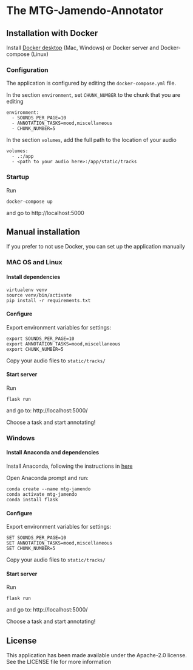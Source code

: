 # The MTG-Jamendo-Annotator

## Installation with Docker

Install [Docker desktop](https://docs.docker.com/install/) (Mac, Windows) or Docker server and Docker-compose (Linux)

### Configuration

The application is configured by editing the `docker-compose.yml` file.

In the section `environment`, set `CHUNK_NUMBER` to the chunk that you are editing

    environment:
      - SOUNDS_PER_PAGE=10
      - ANNOTATION_TASKS=mood,miscellaneous
      - CHUNK_NUMBER=5
      
In the section `volumes`, add the full path to the location of your audio 

    volumes:
      - .:/app
      - <path to your audio here>:/app/static/tracks


### Startup

Run

    docker-compose up
    
and go to http://localhost:5000


## Manual installation

If you prefer to not use Docker, you can set up the application manually

### MAC OS and Linux

#### Install dependencies

    virtualenv venv
    source venv/bin/activate
    pip install -r requirements.txt


#### Configure

Export environment variables for settings:

    export SOUNDS_PER_PAGE=10
    export ANNOTATION_TASKS=mood,miscellaneous
    export CHUNK_NUMBER=5

Copy your audio files to `static/tracks/`

#### Start server
Run 

    flask run

and go to: http://localhost:5000/

Choose a task and start annotating!

### Windows

#### Install Anaconda and dependencies

Install Anaconda, following the instructions in [here](https://docs.anaconda.com/anaconda/install/windows/)

Open Anaconda prompt and run:

    conda create --name mtg-jamendo
    conda activate mtg-jamendo
    conda install flask


#### Configure

Export environment variables for settings:

    SET SOUNDS_PER_PAGE=10
    SET ANNOTATION_TASKS=mood,miscellaneous
    SET CHUNK_NUMBER=5

Copy your audio files to `static/tracks/`

#### Start server
Run 

    flask run

and go to: http://localhost:5000/

Choose a task and start annotating!

## License
This application has been made available under the Apache-2.0 license.
See the LICENSE file for more information
